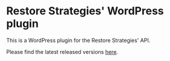 # Restore Strategies' WordPress plugin

This is a WordPress plugin for the Restore Strategies' API.

Please find the latest released versions [here](https://www.dropbox.com/sh/mh8vvb3mekhmsge/AADxIztd0q3Cx1L-VimKy7z7a?dl=0).
